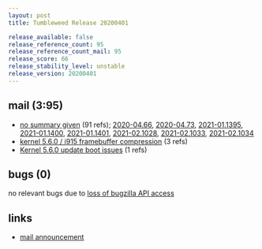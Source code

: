 ```yaml
---
layout: post
title: Tumbleweed Release 20200401

release_available: false
release_reference_count: 95
release_reference_count_mail: 95
release_score: 66
release_stability_level: unstable
release_version: 20200401
---
```


## mail (3:95)

- [no summary given](https://lists.opensuse.org/opensuse-factory/2020-04/msg00063.html) (91 refs); [2020-04.66](https://lists.opensuse.org/opensuse-factory/2020-04/msg00066.html), [2020-04.73](https://lists.opensuse.org/opensuse-factory/2020-04/msg00073.html), [2021-01.1395](https://github.com/boombatower/tumbleweed-review/issues/10), [2021-01.1400](https://github.com/boombatower/tumbleweed-review/issues/10), [2021-01.1401](https://github.com/boombatower/tumbleweed-review/issues/10), [2021-02.1028](https://github.com/boombatower/tumbleweed-review/issues/10), [2021-02.1033](https://github.com/boombatower/tumbleweed-review/issues/10), [2021-02.1034](https://github.com/boombatower/tumbleweed-review/issues/10)
- [kernel 5.6.0 / i915 framebuffer compression](https://lists.opensuse.org/opensuse-factory/2020-04/msg00078.html) (3 refs)
- [Kernel 5.6.0 update boot issues](https://lists.opensuse.org/opensuse-factory/2020-04/msg00090.html) (1 refs)

## bugs (0)

<!--more-->

no relevant bugs due to [loss of bugzilla API access](https://bugzilla.opensuse.org/show_bug.cgi?id=1157722)



## links

- [mail announcement](https://github.com/boombatower/tumbleweed-review/issues/10)
